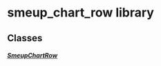 


# smeup_chart_row library











## Classes

##### [SmeupChartRow](../smeup_models_widgets_smeup_chart_row/SmeupChartRow-class.md)



 















